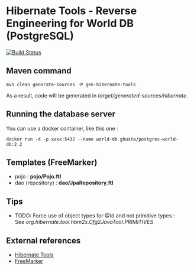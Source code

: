 # Hibernate Tools - Reverse Engineering for World DB (PostgreSQL)

[![Build Status](https://travis-ci.org/ghusta/world-db-hibernate-reveng.svg?branch=hibernate-5.2)](https://travis-ci.org/ghusta/world-db-hibernate-reveng)

## Maven command

`mvn clean generate-sources -P gen-hibernate-tools`

As a result, code will be generated in _target/generated-sources/hibernate_.

## Running the database server

You can use a docker container, like this one :

`docker run -d -p xxxx:5432 --name world-db ghusta/postgres-world-db:2.2`

## Templates (FreeMarker)

- pojo : **pojo/Pojo.ftl**
- dao (repository) : **dao/JpaRepository.ftl**

## Tips

- TODO: Force use of object types for @Id and not primitive types :  
  See _org.hibernate.tool.hbm2x.Cfg2JavaTool.PRIMITIVES_

## External references

- [Hibernate Tools](http://hibernate.org/tools/)
- [FreeMarker](http://freemarker.org/)
